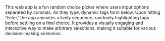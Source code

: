 This web app is a fun random choice picker where users input options separated by commas. As they type, dynamic tags form below. Upon hitting 'Enter,' the app animates a lively sequence, randomly highlighting tags before settling on a final choice. It provides a visually engaging and interactive way to make arbitrary selections, making it suitable for various decision-making scenarios.
